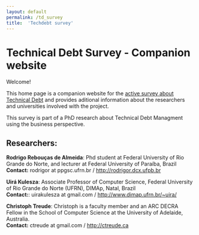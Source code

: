 ```yaml
---
layout: default
permalink: /td_survey
title:  'Techdebt survey'
---
```

<p>
<h1>Technical Debt Survey - Companion website</h1>
<p>
  Welcome!
</p>
<p>
  This home page is a companion website for the <a href="#">active survey about Technical Debt</a> and provides aditional information about the researchers and universities involved with the project.</p>
<p>
  This survey is part of a PhD research about Technical Debt Managment using the business perspective.
</p>
<h2>Researchers:</h2>
<p>
  <b>Rodrigo Rebouças de Almeida</b>: Phd student at Federal University of Rio Grande do Norte, and lecturer at Federal University of Paraíba, Brazil <br>
  <b>Contact:</b> rodrigor at ppgsc.ufrn.br / <a href="http://rodrigor.dcx.ufpb.br">http://rodrigor.dcx.ufpb.br</a>
</p>
<p>
  <b>Uirá Kulesza</b>: Associate Professor of Computer Science, Federal University of Rio Grande do Norte (UFRN), DIMAp, Natal, Brazil <br>
  <b>Contact:</b>: uirakulesza at gmail.com / <a href="http://www.dimap.ufrn.br/~uira/">http://www.dimap.ufrn.br/~uira/</a>
</p>
<p>
  <b>Christoph Treude</b>: Christoph is a faculty member and an ARC DECRA Fellow in the School of Computer Science at the University of Adelaide, Australia.<br>
  <b>Contact:</b> ctreude at gmail.com / <a href="http://ctreude.ca/">http://ctreude.ca</a>
</p>
